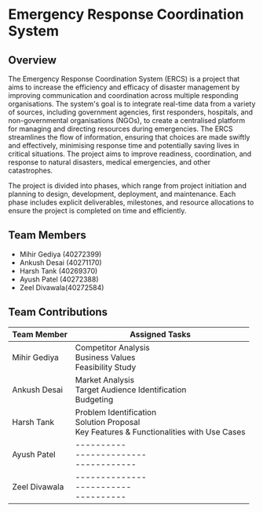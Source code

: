 # Emergency Response Coordination System

## Overview
The Emergency Response Coordination System (ERCS) is a project that aims to increase the efficiency and efficacy of disaster management by improving communication and coordination across multiple responding organisations. The system's goal is to integrate real-time data from a variety of sources, including government agencies, first responders, hospitals, and non-governmental organisations (NGOs), to create a centralised platform for managing and directing resources during emergencies. The ERCS streamlines the flow of information, ensuring that choices are made swiftly and effectively, minimising response time and potentially saving lives in critical situations. The project aims to improve readiness, coordination, and response to natural disasters, medical emergencies, and other catastrophes.

The project is divided into phases, which range from project initiation and planning to design, development, deployment, and maintenance. Each phase includes explicit deliverables, milestones, and resource allocations to ensure the project is completed on time and efficiently.

## Team Members
- Mihir Gediya (40272399)
- Ankush Desai (40271170)
- Harsh Tank   (40269370)
- Ayush Patel  (40272388)
- Zeel Divawala(40272584)


## Team Contributions

| **Team Member**    | **Assigned Tasks** |
| -------- | ------- |
| Mihir Gediya  | Competitor Analysis <br> Business Values <br>  Feasibility Study |
| Ankush Desai |  Market Analysis <br> Target Audience Identification <br> Budgeting |
| Harsh Tank    | Problem Identification <br> Solution Proposal <br> Key Features & Functionalities with Use Cases |
| Ayush Patel    | ---------- <br> -------------- <br>------------   |
| Zeel Divawala    | -------------- <br>----------- <br>----------   |

